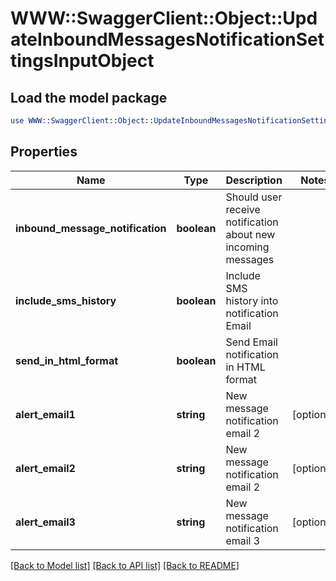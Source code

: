 # WWW::SwaggerClient::Object::UpdateInboundMessagesNotificationSettingsInputObject

## Load the model package
```perl
use WWW::SwaggerClient::Object::UpdateInboundMessagesNotificationSettingsInputObject;
```

## Properties
Name | Type | Description | Notes
------------ | ------------- | ------------- | -------------
**inbound_message_notification** | **boolean** | Should user receive notification about new incoming messages | 
**include_sms_history** | **boolean** | Include SMS history into notification Email | 
**send_in_html_format** | **boolean** | Send Email notification in HTML format | 
**alert_email1** | **string** | New message notification email 2 | [optional] 
**alert_email2** | **string** | New message notification email 2 | [optional] 
**alert_email3** | **string** | New message notification email 3 | [optional] 

[[Back to Model list]](../README.md#documentation-for-models) [[Back to API list]](../README.md#documentation-for-api-endpoints) [[Back to README]](../README.md)


